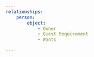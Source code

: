```yaml
---
relationships:
    person:
        object:
            - Owner
            - Quest Requirement
            - Wants

---
```

